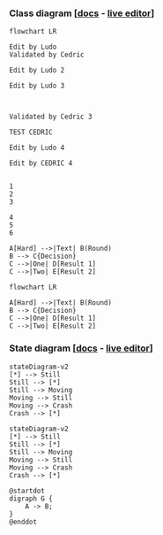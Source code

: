 ### Class diagram [<a href="https://mermaid-js.github.io/mermaid/#/classDiagram">docs</a> - <a href="https://mermaid.live/edit#pako:eNpdkTFPwzAQhf-K5QlQ2zQJJG1UBaGWDYmBgYEwXO1LYuTEwXYqlZL_jt02asXm--690zvfgTLFkWaUSTBmI6DS0BTt2lfzkKx-p1PytEO9f1FtdaQkI2ulZNGuVqK1qEtgmOfk7BitSzKdOhg59XuNGgk0RDxed-_IOr6uf8cZ6UhTZ8bvHqS5ub1mr9svZPbjk6DEBlu7AQuXyBkx4gcvDk9cUMJq0XT_YaW0kNK5j-ufAoRzcihaQvLcoN4Jv50vvVxw_xrnD3RCG9QNCO4-8OgpqK1dpoJm7smxhF7agp6kfcfB4jMXVmmalW4tnFDorXrbt4xmVvc4is53GKFUwNF5DtTuO3-sShjrJjLVlqLyvNfS4drazmRB4NuzSti6386YagIjeA3a1rtlEiRRsoAoxiSN4SGOOduGy0UZ3YclT-dhBHQYhj8dc6_I">live editor</a>]

```
flowchart LR

Edit by Ludo
Validated by Cedric

Edit by Ludo 2

Edit by Ludo 3



Validated by Cedric 3

TEST CEDRIC

Edit by Ludo 4

Edit by CEDRIC 4


1
2
3

4
5
6

A[Hard] -->|Text| B(Round)
B --> C{Decision}
C -->|One| D[Result 1]
C -->|Two| E[Result 2]
```

```mermaid
flowchart LR

A[Hard] -->|Text| B(Round)
B --> C{Decision}
C -->|One| D[Result 1]
C -->|Two| E[Result 2]
```
### State diagram [<a href="https://mermaid-js.github.io/mermaid/#/stateDiagram">docs</a> - <a href="https://mermaid.live/edit#pako:eNpdkEFvgzAMhf8K8nEqpYSNthx22Xbcqcexg0sCiZQQlDhIFeK_L8A6TfXp6fOz9ewJGssFVOAJSbwr7ByadGR1n8T6evpO0vQ1uZDSekOrXGFsPqJPO6q-2-imH8f_0TeHXm50lfelsAMjnEHFY6xpMdRAUhhRQxUlFy0GTTXU_RytYeAx-AdXZB1ULWovdoCB7OXWN1CRC-Ju-r3uz6UtchGHJqDbsPygU57iysb2reoWHpyOWBINvsqypb3vFMlw3TfWZF5xiY7keC6zkpUnZIUojwW-FAVvrvn51LLnvOXHQ84Q5nn-AVtLcwk">live editor</a>]






```
stateDiagram-v2
[*] --> Still
Still --> [*]
Still --> Moving
Moving --> Still
Moving --> Crash
Crash --> [*]
```

```mermaid
stateDiagram-v2
[*] --> Still
Still --> [*]
Still --> Moving
Moving --> Still
Moving --> Crash
Crash --> [*]
```

```puml
@startdot
digraph G {
    A -> B;
}
@enddot
```
